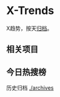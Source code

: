 # X-Trends

X趋势，按天[归档](./archives)。

## 相关项目

## 今日热搜榜

<!-- BEGIN -->
<!-- 最后更新时间 Mon Mar 24 2025 17:34:28 GMT+0800 (China Standard Time) -->

<!-- END -->

历史归档 [./archives](./archives)
